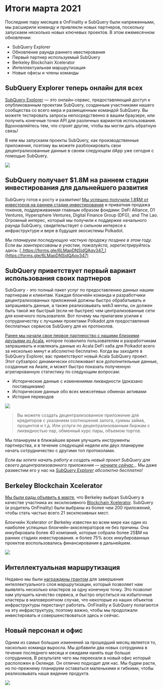 # Итоги марта 2021

Последние пару месяцев в OnFinality и SubQuery были напряженными, мы расширили команду и привлекли новых партнеров, поскольку запускаем несколько новых ключевых проектов. В этом ежемесячном обновлении:

-   SubQuery Explorer
-   Обновление раунда раннего ивестирования
-   Первый партнер используемый SubQuery
-   Berkeley Blockchain Xcelerator
-   Интеллектуальная маршрутизация
-   Новые офисы и члены команды

## SubQuery Explorer теперь онлайн для всех

[SubQuery Explorer](https://explorer.subquery.network/) — это онлайн-сервис, предоставляющий доступ к опубликованным проектам SubQuery, созданным участниками нашего сообщества со всего мира и размещенным командой SubQuery. Вы можете тестировать запросы непосредственно в вашем браузере, или получить конечные точки API для различных вариантов использования. Вдохновляйтесь тем, что строят другие, чтобы вы могли дать обратную связь!

В нем мы запускаем проекты SubQuery, как производственные приложения, поэтому вы можете разблокировать свои децентрализованные данные в своем следующем dApp уже сегодня с помощью SubQuery.


![](https://miro.medium.com/max/1400/1*GE-Y6XKNOkj_MKY4ZuM5oQ.png)

## **SubQuery получает $1.8M на раннем стадии инвестирования для дальнейшего развития**

SubQuery готов к росту и развитию! [Мы успешно получили 1.8$M от инвесторов на раннем стадии инвестирования](https://subquery.medium.com/subquery-raises-1-8m-seed-round-for-future-expansion-3348c1f2a931) и приватная продажа токенов, поддерживаемая главным образом фондами: DeFi Alliance, D1 Ventures, Hypersphere Ventures, Digital Finance Group (DFG), and The Lao. Огромный интерес, который мы получили к поддержке начального раунда SubQuery, свидетельствует о сильном интересе к инфраструктуре и вере в будущее экосистемы Polkadot.

_Мы планируем последующую частную продажу позднее в этом году. Если вы заинтересованы в участии, пожалуйста, зарегистрируйтесь здесь:_ [_https://forms.gle/6LMapDNSidQAqy347_](https://forms.gle/6LMapDNSidQAqy347)

## **SubQuery приветствует первый вариант использования своих партнеров**

SubQuery - это полный пакет услуг по предоставлению данных нашим партнерам и клиентам. Каждая блокчейн команда и разработчики децентрализованных приложений должны быстро обрабатывать и запрашивать данные, а также реализовывать web3 мечты, он должен быть такой же быстрый (если не быстрее) чем централизованные сети для конечного пользователя. Вот почему мы прилагаем усилия к сотрудничеству с лучшими проектами Polkadot для предоставления бесплатных сервисов SubQuery для их протоколов.

[Ранее мы начали свое первое партнерство с нашими близкими друзьями из Acala](https://subquery.medium.com/subquery-integrates-acala-to-aggregate-and-serve-defi-data-to-polkadot-and-kusama-builders-fc9af6a7aae1), которое позволило пользователям и разработчикам запрашивать и извлекать данные из Acala DeFi хаба для Polkadot всего за несколько минут и абсолютно бесплатно. Когда вы заходите в SubQuery Explorer, вас приветствуют новый Acala SubQuery проект. Этот субзапрос динамически отслеживает все дополнительные данные, созданные на Акале, и может быстро показать полученную агрегированную статистику по следующим вопросам:

-   Исторические данные с изменениями ликвидности (доказано поставщиками)
-   Исторические данные обо всех межсетевых обменах активами
-   История переводов

![](https://miro.medium.com/max/1400/0*LOig1jNfPTuVk73D)

> Вы можете создать децентрализованное приложение для кредиторов с указанием соотношения залога, суммы займа, процентов и т.д. Или услуги по децентрализованным биржам с ликвидностью пар, обменный курс пары, объемом торгов.

Мы планируем в ближайшее время улучшить инструменты партнерства, и в течение следующей недели или двух планируем начать сотрудничество с другими топ протоколами.

_Если вы хотите начать работу и создать новый проект SubQuery для своего децентрализованного приложения —_ [_начните сейчас_](https://doc.subquery.network/quickstart.html)_. Мы даже разместим его у нас на [_SubQuery Explorer_](https://subquery.medium.com/announcing-the-subquery-explorer-48c051483730) _абсолютно бесплатно!_

## **Berkeley Blockchain Xcelerator**

[Мы были рады объявить в марте](https://subquery.medium.com/subquery-joins-berkeleys-blockchain-xcelerator-7ea81f96af73), что Berkeley выбрал SubQuery в качестве участника их эксклюзивного [Blockchain Xcelerator](https://www.xcelerator.berkeley.edu/). SubQuery (и родитель OnFinality) были выбраны из более чем 200 приложений, чтобы стать частью всего 21 эксклюзивных мест.

Блокчейн Xcelerator от Berkeley известен во всем мире как один из наиболее успешных блокчейн-аккселераторов не без причины. Она инкубировала более 40 компаний, которые собрали более 25$M на ранних стадиях инвестирования. и более 75% всех инкубированных проектов воспользовались финансирования в дальнейшем.

![](https://miro.medium.com/max/1400/0*t-_mRJaTnGDQO-VI)

## **Интеллектуальная маршрутизация**

Недавно мы были [награждены грантом](https://kusama.polkassembly.io/treasury/72) для завершения интеллектуального слоя маршрутизации, который позволяет нам выявлять несколько кластеров за одну конечную точку. Это позволит нам улучшить качество сервиса, и быстро опуститься на избыточные кластеры в маловероятном случае, что некоторые из наших объектов инфраструктуры перестанут работать. OnFinality и SubQuery полагаются на эту инфраструктуру, поэтому важно, чтобы мы продолжали инвестировать и совершенствоваться здесь и сейчас.

## **Новый персонал и офис**

Одним из самых больших изменений за прошедший месяц является то, насколько команда выросла. Мы добавили два новых сотрудника в течение последнего месяца и ожидаем нанять еще больше сотрудников, В результате чего мы переехали в новый офис который расположен в Окленде. Он отлично подходит для нас. Мы будем расти, но по-прежнему планируем оставаться маленькими и гибкими, чтобы реализовывать наше видение продукта.

![](https://miro.medium.com/max/1400/1*cJZxerXHfgVGu4-7h2xw4Q.jpeg)